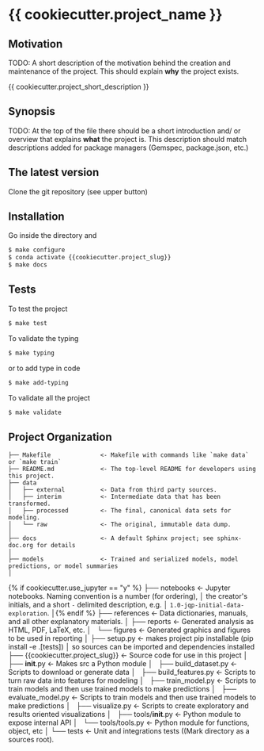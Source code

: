 # {{ cookiecutter.project_name }}

## Motivation

TODO: A short description of the motivation behind the creation and maintenance of the project. This should explain **why** the project exists.

{{ cookiecutter.project_short_description }}

## Synopsis

TODO: At the top of the file there should be a short introduction and/ or overview that 
explains **what** the project is. This description should match descriptions added 
for package managers (Gemspec, package.json, etc.)

## The latest version

Clone the git repository (see upper button)

## Installation

Go inside the directory and
```bash
$ make configure
$ conda activate {{cookiecutter.project_slug}}
$ make docs
```

## Tests

To test the project
```bash
$ make test
```

To validate the typing
```bash
$ make typing
```
or to add type in code
```bash
$ make add-typing
```

To validate all the project
```bash
$ make validate
```

## Project Organization

    ├── Makefile              <- Makefile with commands like `make data` or `make train`
    ├── README.md             <- The top-level README for developers using this project.
    ├── data
    │   ├── external          <- Data from third party sources.
    │   ├── interim           <- Intermediate data that has been transformed.
    │   ├── processed         <- The final, canonical data sets for modeling.
    │   └── raw               <- The original, immutable data dump.
    │
    ├── docs                  <- A default Sphinx project; see sphinx-doc.org for details
    │
    ├── models                <- Trained and serialized models, model predictions, or model summaries
    │
{% if cookiecutter.use_jupyter == "y" %}    ├── notebooks             <- Jupyter notebooks. Naming convention is a number (for ordering),
    │                            the creator's initials, and a short `-` delimited description, e.g.
    │                            `1.0-jqp-initial-data-exploration`.
    │{% endif %}
    ├── references            <- Data dictionaries, manuals, and all other explanatory materials.
    │
    ├── reports               <- Generated analysis as HTML, PDF, LaTeX, etc.
    │   └── figures           <- Generated graphics and figures to be used in reporting
    │
    ├── setup.py              <- makes project pip installable (pip install -e .[tests]) 
    │                            so sources can be imported and dependencies installed
    ├── {{cookiecutter.project_slug}}                <- Source code for use in this project
    │   ├── __init__.py       <- Makes src a Python module
    │   ├── build_dataset.py  <- Scripts to download or generate data
    │   ├── build_features.py <- Scripts to turn raw data into features for modeling
    │   ├── train_model.py    <- Scripts to train models and then use trained models to make predictions
    │   ├── evaluate_model.py <- Scripts to train models and then use trained models to make predictions
    │   ├── visualize.py      <- Scripts to create exploratory and results oriented visualizations
    │   ├── tools/__init__.py <- Python module to expose internal API
    │   └── tools/tools.py    <- Python module for functions, object, etc
    │
    └── tests                 <- Unit and integrations tests ((Mark directory as a sources root).


